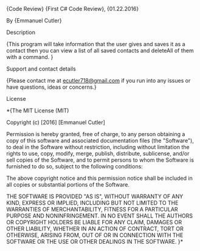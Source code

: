 {Code Review} {First C# Code Review}, {01.22.2016}

By {Emmanuel Cutler}

Description

{This program will take information that the user gives and saves it as a contact then you can view a list of all saved contacts and deleteAll of them with a command. }

Support and contact details

{Please contact me at ecutler718@gmail.com if you run into any issues or have questions, ideas or concerns.}



License

*{The MIT License (MIT)

Copyright (c) [2016] [Emmanuel Cutler]

Permission is hereby granted, free of charge, to any person obtaining a copy of this software and associated documentation files (the "Software"), to deal in the Software without restriction, including without limitation the rights to use, copy, modify, merge, publish, distribute, sublicense, and/or sell copies of the Software, and to permit persons to whom the Software is furnished to do so, subject to the following conditions:

The above copyright notice and this permission notice shall be included in all copies or substantial portions of the Software.

THE SOFTWARE IS PROVIDED "AS IS", WITHOUT WARRANTY OF ANY KIND, EXPRESS OR IMPLIED, INCLUDING BUT NOT LIMITED TO THE WARRANTIES OF MERCHANTABILITY, FITNESS FOR A PARTICULAR PURPOSE AND NONINFRINGEMENT. IN NO EVENT SHALL THE AUTHORS OR COPYRIGHT HOLDERS BE LIABLE FOR ANY CLAIM, DAMAGES OR OTHER LIABILITY, WHETHER IN AN ACTION OF CONTRACT, TORT OR OTHERWISE, ARISING FROM, OUT OF OR IN CONNECTION WITH THE SOFTWARE OR THE USE OR OTHER DEALINGS IN THE SOFTWARE. }*
